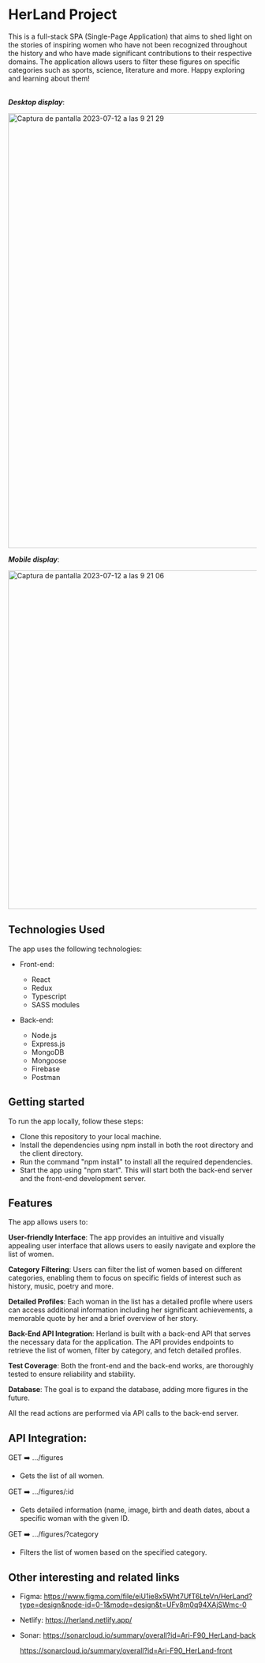 # HerLand Project

This is a full-stack SPA (Single-Page Application) that aims to shed light on the stories of inspiring women who have not been recognized throughout the history and who have made significant contributions to their respective domains.
The application allows users to filter these figures on specific categories such as sports, science, literature and more.
Happy exploring and learning about them!<br><br>

**_Desktop display_**:

<img width="881" alt="Captura de pantalla 2023-07-12 a las 9 21 29" src="https://github.com/Ari-F90/HerLand-back/assets/115626747/4f5bc51a-d62e-4038-b9c9-cd910639509e">

<br>

**_Mobile display_**:

<img width="686" alt="Captura de pantalla 2023-07-12 a las 9 21 06" src="https://github.com/Ari-F90/HerLand-back/assets/115626747/1b6ad8bd-afff-42d8-b8b8-f16b73d8a3ae">

<br>

## Technologies Used

The app uses the following technologies:

- Front-end:

  - React
  - Redux
  - Typescript
  - SASS modules

- Back-end:

  - Node.js
  - Express.js
  - MongoDB
  - Mongoose
  - Firebase
  - Postman

## Getting started

To run the app locally, follow these steps:

- Clone this repository to your local machine.
- Install the dependencies using npm install in both the root directory and the client directory.
- Run the command "npm install" to install all the required dependencies.
- Start the app using "npm start". This will start both the back-end server and the front-end development server.

## Features

The app allows users to:

**User-friendly Interface**: The app provides an intuitive and visually appealing user interface that allows users to easily navigate and explore the list of women.

**Category Filtering**: Users can filter the list of women based on different categories, enabling them to focus on specific fields of interest such as history, music, poetry and more.

**Detailed Profiles**: Each woman in the list has a detailed profile where users can access additional information including her significant achievements, a memorable quote by her and a brief overview of her story.

**Back-End API Integration**: Herland is built with a back-end API that serves the necessary data for the application. The API provides endpoints to retrieve the list of women, filter by category, and fetch detailed profiles.

**Test Coverage**: Both the front-end and the back-end works, are thoroughly tested to ensure reliability and stability.

**Database**: The goal is to expand the database, adding more figures in the future.

All the read actions are performed via API calls to the back-end server.

## API Integration:

GET ➡️ .../figures

- Gets the list of all women.

GET ➡️ .../figures/:id

- Gets detailed information (name, image, birth and death dates, about a specific woman with the given ID.

GET ➡️ .../figures/?category

- Filters the list of women based on the specified category.

## Other interesting and related links

- Figma: https://www.figma.com/file/eiU1ie8x5Wht7UfT6LteVn/HerLand?type=design&node-id=0-1&mode=design&t=UFv8m0q94XAjSWmc-0
- Netlify:
  https://herland.netlify.app/
- Sonar:
  https://sonarcloud.io/summary/overall?id=Ari-F90_HerLand-back

  https://sonarcloud.io/summary/overall?id=Ari-F90_HerLand-front
